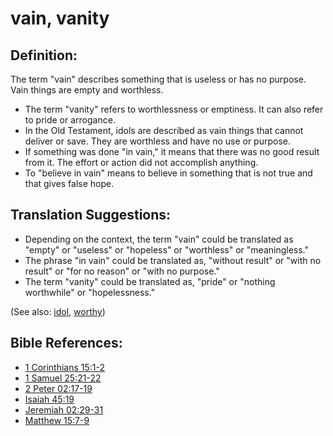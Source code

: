 # vain, vanity #

## Definition: ##

The term "vain" describes something that is useless or has no purpose. Vain things are empty and worthless.

* The term "vanity" refers to worthlessness or emptiness. It can also refer to pride or arrogance.
* In the Old Testament, idols are described as vain things that cannot deliver or save. They are worthless and have no use or purpose.
* If something was done "in vain," it means that there was no good result from it. The effort or action did not accomplish anything.
* To "believe in vain" means to believe in something that is not true and that gives false hope.

## Translation Suggestions: ##

* Depending on the context, the term "vain" could be translated as "empty" or "useless" or "hopeless" or "worthless" or "meaningless."
* The phrase "in vain" could be translated as, "without result" or "with no result" or "for no reason" or "with no purpose."
* The term "vanity" could be translated as, "pride" or "nothing worthwhile" or "hopelessness."

(See also: [idol](../other/idol.md), [worthy](../kt/worthy.md))

## Bible References: ##

* [1 Corinthians 15:1-2](https://door43.org/en/bible/notes/1co/15/01)
* [1 Samuel 25:21-22](https://door43.org/en/bible/notes/1sa/25/21)
* [2 Peter 02:17-19](https://door43.org/en/bible/notes/2pe/02/17)
* [Isaiah 45:19](https://door43.org/en/bible/notes/isa/45/19)
* [Jeremiah 02:29-31](https://door43.org/en/bible/notes/jer/02/29)
* [Matthew 15:7-9](https://door43.org/en/bible/notes/mat/15/07)

